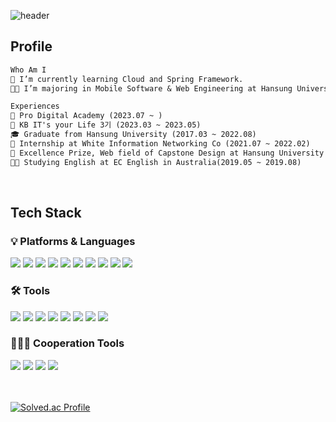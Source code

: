 
![header](https://capsule-render.vercel.app/api?type=slice&color=auto&height=200&section=header&text=Hello👋&desc=I'm%20Jieun&fontSize=60&rotate=14&fontAlignY=25&fontAlign=75&descAlignY=43&descAlign=80&&animation=twinkling)


<h2>  Profile  </h2>

```markdown
Who Am I
🌱 I’m currently learning Cloud and Spring Framework.
👩‍💻 I’m majoring in Mobile Software & Web Engineering at Hansung University.

Experiences
📘 Pro Digital Academy (2023.07 ~ )
📙 KB IT's your Life 3기 (2023.03 ~ 2023.05)
🎓 Graduate from Hansung University (2017.03 ~ 2022.08)
🏢 Internship at White Information Networking Co (2021.07 ~ 2022.02)
🏅 Excellence Prize, Web field of Capstone Design at Hansung University (2021.03 ~ 2021.06)
👩‍💻 Studying English at EC English in Australia(2019.05 ~ 2019.08)

```
<br>

<div>
    <h2> Tech Stack  </h2>
    <h3> 💡 Platforms & Languages </h3>
</div>
<div>
    <img src="https://img.shields.io/badge/Java-007396?style=for-the-badge&logo=Conda-Forge&logoColor=white" />
    <img src="https://img.shields.io/badge/Python-3776AB?style=for-the-badge&logo=Python&logoColor=white" />
    <img src="https://img.shields.io/badge/HTML5-E34F26?style=for-the-badge&logo=HTML5&logoColor=white" />
    <img src="https://img.shields.io/badge/CSS3-1572B6?style=for-the-badge&logo=CSS3&logoColor=white" />
    <img src="https://img.shields.io/badge/Javascript-F7DF1E?style=for-the-badge&logo=javascript&logoColor=white" />
    <img src="https://img.shields.io/badge/JQuery-0769AD?style=for-the-badge&logo=JQuery&logoColor=white" />
    <img src="https://img.shields.io/badge/Spring-6DB33F?style=for-the-badge&logo=Spring&logoColor=white" />
    <img src="https://img.shields.io/badge/BootStrap-7952B3?style=for-the-badge&logo=BootStrap&logoColor=white" />
    <img src="https://img.shields.io/badge/MySQL-4479A1?style=for-the-badge&logo=MySQL&logoColor=white" />
    <img src="https://img.shields.io/badge/Oracle-F80000?style=for-the-badge&logo=Oracle&logoColor=white" />
</div>

<h3>🛠️ Tools</h3>
<div>
    <img src="https://img.shields.io/badge/Eclipse-2C2255?style=for-the-badge&logo=eclipse&logoColor=white" />
    <img src="https://img.shields.io/badge/Intellij-000000?style=for-the-badge&logo=intellijidea&logoColor=white" />
    <img src="https://img.shields.io/badge/Android-3DDC84?style=for-the-badge&logo=Android&logoColor=white" />
    <img src="https://img.shields.io/badge/Docker-2496ED?style=for-the-badge&logo=docker&logoColor=white" />
    <img src="https://img.shields.io/badge/ApacheTomcat-F8DC75?style=for-the-badge&logo=apachetomcat&logoColor=white" />
    <img src="https://img.shields.io/badge/Firebase-FFCA28?style=for-the-badge&logo=firebase&logoColor=white" />
    <img src="https://img.shields.io/badge/AWS-232F3E?style=for-the-badge&logo=amazonaws&logoColor=white" />
    <img src="https://img.shields.io/badge/OZReport-F97B22?style=for-the-badge&logo=ozreport&logoColor=white" />
    
</div>

<h3> 🧑‍🤝‍🧑 Cooperation Tools </h3>
<div>
    <img src="https://img.shields.io/badge/Github-181717?style=for-the-badge&logo=github&logoColor=white" />
    <img src="https://img.shields.io/badge/Notion-000000?style=for-the-badge&logo=notion&logoColor=white" />
    <img src="https://img.shields.io/badge/Figma-F24E1E?style=for-the-badge&logo=figma&logoColor=white" />
    <img src="https://img.shields.io/badge/Jira-0052CC?style=for-the-badge&logo=Jira&logoColor=white" />
</div>
<br><br>


<!-- github/boj -->
<!-- <img src="https://github-readme-stats.vercel.app/api?username=Jieun714&theme=swift&show_icons=true" />  -->
<!-- <h3> Algorithm GOLD Level</h3> -->

   [![Solved.ac Profile](http://mazassumnida.wtf/api/v2/generate_badge?boj=lje71421)](https://solved.ac/lje71421)

<br>


